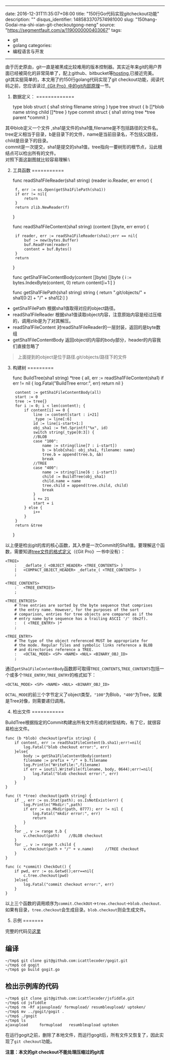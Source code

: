 
---
date: 2016-12-31T11:35:07+08:00
title: "150行Go代码实现gitcheckout功能"
description: ""
disqus_identifier: 1485833707574981000
slug: "150hang-Godai-ma-shi-xian-git-checkoutgong-neng"
source: "https://segmentfault.com/a/1190000000403067"
tags: 
- git 
- golang 
categories:
- 编程语言与开发
---

由于历史原由，git一直是被黑成比较难用的版本控制器。其实近年来git的用户界面已经被简化的非常简单了，配上github、bitbucket等[hosting](https://git.wiki.kernel.org/index.php/GitHosting),已接近完美。\
git其实挺简单的，本文用了约150行golang代码实现了git
checkout功能，阅读代码之前，您应该读过[《Git
Pro》中的git内部原理](http://git-scm.com/book/en/Git-Internals)一节。

1. 数据定义：
=============

    type blob struct {
        sha1     string
        filename string
    }
    type tree struct {
        b     []*blob
        name  string
        child []*tree
    }
    type commit struct {
        sha1   string
        tree   *tree
        parent *commit
    }

其中blob定义一个文件 ,sha1是文件的sha1值,filename是不包括路径的文件名。\
tree定义相当于目录，b是目录下的文件，name是当前目录名，不包括父路径，child是目录下的目录。\
commit是一次提交，sha1是提交的sha1值，tree指向一要树形的根节点，沿此根结点可以检出所有的文件。\
对照下面这副图就比较容易理解:\

2. 工具函数
===========

    func readSha1FileReader(sha1 string) (reader io.Reader, err error) {

        f, err := os.Open(getSha1FilePath(sha1))
        if err != nil{
            return
        }
        return zlib.NewReader(f)
    }

    func readSha1FileContent(sha1 string) (content []byte, err error) {

        if reader, err := readSha1FileReader(sha1);err == nil{
            buf := new(bytes.Buffer)
            buf.ReadFrom(reader)
            content = buf.Bytes()
        }
        return
    }

    func getSha1FileContentBody(content []byte) []byte {
        i := bytes.IndexByte(content, 0)
        return content[i+1:]
    }

    func getSha1FilePath(sha1 string) string {
        return ".git/objects/" + sha1[0:2] + "/" + sha1[2:]
    }

-   getSha1FilePath 根据sha1值取得对应的object路径。
-   readSha1FileReader
    根据sha1值读取object内容，注意原始内容是经过压缩的，调用zlib是为了对其解压。
-   readSha1FileContent 对readSha1FileReader的一层封装，返回的是byte数组
-   getSha1FileContentBody
    返回object的内容的body部分，header的内容我们直接忽略了

> 上面提到的object是位于路径.git/objects/路径下的文件

3. 构建树
=========

    func BuildTree(sha1 string) *tree {
        all, err := readSha1FileContent(sha1)
        if err != nil {
            log.Fatal("BuildTree error:", err)
            return nil
        }

        content := getSha1FileContentBody(all)
        start := 0
        tree := tree{}
        for i := 0; i < len(content); {
            if content[i] == 0 {
                line := content[start : i+21]
                _type := line[:6]
                id := line[i-start+1:]
                obj_sha1 := fmt.Sprintf("%x", id)
                switch string(_type[0:3]) {
                //BLOB
                case "100":
                    name := string(line[7 : i-start])
                    b := blob{sha1: obj_sha1, filename: name}
                    tree.b = append(tree.b, &b)
                    break
                //TREE
                case "400":
                    name := string(line[6 : i-start])
                    child := BuildTree(obj_sha1)
                    child.name = name
                    tree.child = append(tree.child, child)
                    break
                }
                i += 21
                start = i
            } else {
                i++
            }
        }
        return &tree
    }

以上便是检出git的库的核心函数，其入参是一次Commit的Sha1值。要理解这个函数，需要知道[tree文件的格式定义](http://icattlecoder.qiniudn.com/Git_Data_Formats.txt.zip)（《Git
Pro》一书中没有）：

    <TREE>
        :   _deflate_( <OBJECT_HEADER> <TREE_CONTENTS> )
        |   <COMPACT_OBJECT_HEADER> _deflate_( <TREE_CONTENTS> )
        ;

    <TREE_CONTENTS>
        :   <TREE_ENTRIES>
        ;

    <TREE_ENTRIES>
        # Tree entries are sorted by the byte sequence that comprises
        # the entry name. However, for the purposes of the sort
        # comparison, entries for tree objects are compared as if the
        # entry name byte sequence has a trailing ASCII '/' (0x2f).
        :   ( <TREE_ENTRY> )*
        ;

    <TREE_ENTRY>
        # The type of the object referenced MUST be appropriate for
        # the mode. Regular files and symbolic links reference a BLOB
        # and directories reference a TREE.
        :   <OCTAL_MODE> <SP> <NAME> <NUL> <BINARY_OBJ_ID>
        ;

通过`getSha1FileContentBody`函数即可取得`TREE_CONTENTS`,`TREE_CONTENTS`包括一个或多个`TREE_ENTRY`,`TREE_ENTRY`的格式如下：

    <OCTAL_MODE> <SP> <NAME> <NUL> <BINARY_OBJ_ID>

`OCTAL_MODE`的前三个字节定义了object类型，`"100"`为Blob，`"400"`为Tree，如果是Tree对像，则需要递归调用。

4. 检出文件
===========

BuildTree根据指定的Commit构建出所有文件形成的树型结构，有了它，就很容易检出文件。

    func (b *blob) checkout(prefix string) {
        if content, err := readSha1FileContent(b.sha1);err!=nil{
            log.Fatal("blob checkout error:", err)
        }else{
            body := getSha1FileContentBody(content)
            filename := prefix + "/" + b.filename
            log.Println("WriteFile:",filename)
            if err = ioutil.WriteFile(filename, body, 0644);err!=nil{
                log.Fatal("blob checkout error:", err)
            }
        }
    }

    func (t *tree) checkout(path string) {
        if _, err := os.Stat(path); os.IsNotExist(err) {
            log.Println("Mkdir:",path)
            if err := os.Mkdir(path, 0777); err != nil {
                log.Fatal("mkdir error:", err)
                return
            }
        }
        for _, v := range t.b {
            v.checkout(path)    //BLOB checkout
        }
        for _, v := range t.child {
            v.checkout(path + "/" + v.name)     //TREE checkout
        }
    }

    func (c *commit) CheckOut() {
        if pwd, err := os.Getwd();err==nil{
            c.tree.checkout(pwd)
        }else{
            log.Fatal("commit checkout error:", err)
        }
    }

以上三个函数的调用顺序为`commit.CheckOUt`-&gt;`tree.checkout`-&gt;`blob.checkout`.\
如果有目录，`tree.checkout`会生成目录。`blob.checkout`则会生成文件。

5. 示例
=======

完整的代码见[这里](http://github.com/icattlecoder/gogit.git)

编译
----

    ~/tmp$ git clone git@github.com:icattlecoder/gogit.git
    ~/tmp$ cd gogit
    ~/tmp$ go build gogit.go

检出示例库的代码
----------------

    ~/tmp$ git clone git@github.com:icattlecoder/jsfiddle.git
    ~/tmp$ cd jsfiddle
    ~/tmp$ rm -Rf ajaxupload/ formupload/ resumbleupload/ uptoken/
    ~/tmp$ mv ../gogit/gogit .
    ~/tmp$ ./gogit
    ~/tmp$ ls
    ajaxupload     formupload   resumbleupload uptoken

在运行gogit之前，删除了本地文件，而运行gogit后，所有文件又恢复了，因此实现了`git checkout`功能。

**注意：本文的git checkout不能处理压缩过的git库**

